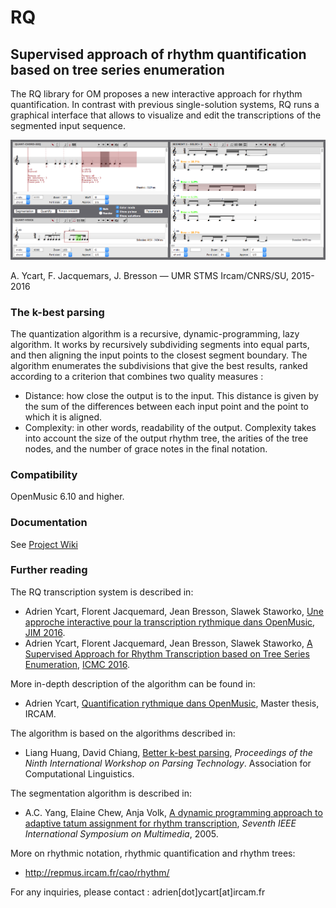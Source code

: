 # RQ 
## Supervised approach of rhythm quantification based on tree series enumeration

The RQ library for OM proposes a new interactive approach for rhythm quantification. 
In contrast with previous single-solution systems, RQ runs a graphical interface that allows to visualize and edit the transcriptions of the segmented input sequence.


<img src="./docs/images/quant-system-interface.png">

A. Ycart, F. Jacquemars, J. Bresson — UMR STMS Ircam/CNRS/SU, 2015-2016

### The k-best parsing

The quantization algorithm is a recursive, dynamic-programming, lazy algorithm. It works by recursively subdividing segments into equal parts, and then aligning the input points to the closest segment boundary. The algorithm enumerates the subdivisions that give the best results, ranked according to a criterion that combines two quality measures :

- Distance: how close the output is to the input. This distance is given by the sum of the differences between each input point and the point to which it is aligned.
- Complexity: in other words, readability of the output. Complexity takes into account the size of the output rhythm tree, the arities of the tree nodes, and the number of grace notes in the final notation.

### Compatibility 

OpenMusic 6.10 and higher.

### Documentation

See [Project Wiki](https://github.com/openmusic-project/RQ/wiki)

### Further reading

The RQ transcription system is described in:

- Adrien Ycart, Florent Jacquemard, Jean Bresson, Slawek Staworko, [Une approche interactive pour la transcription rythmique dans OpenMusic](https://hal.inria.fr/hal-01298806), [JIM 2016](http://jim2016.gmea.net).
- Adrien Ycart, Florent Jacquemard, Jean Bresson, Slawek Staworko, [A Supervised Approach for Rhythm Transcription based on Tree Series Enumeration](https://hal.inria.fr/hal-01315689), [ICMC 2016](http://www.icmc2016.com).

More in-depth description of the algorithm can be found in:
- Adrien Ycart, [Quantification rythmique dans OpenMusic](https://hal.inria.fr/hal-01202257), Master thesis, IRCAM.

The algorithm is based on the algorithms described in: 
 - Liang Huang, David Chiang, [Better k-best parsing](http://www.cis.upenn.edu/~lhuang3/huang-iwpt-correct.pdf), _Proceedings of the Ninth International Workshop on Parsing Technology_. Association for Computational Linguistics.

The segmentation algorithm is described in: 
- A.C. Yang, Elaine Chew, Anja Volk, [A dynamic programming approach to adaptive tatum assignment for rhythm transcription](https://www.researchgate.net/publication/4207863), _Seventh IEEE International Symposium on Multimedia_, 2005.

 More on rhythmic notation, rhythmic quantification and rhythm trees: 
 - http://repmus.ircam.fr/cao/rhythm/

For any inquiries, please contact : adrien[dot]ycart[at]ircam.fr 
